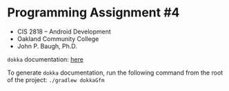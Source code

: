 # Programming Assignment #4
* CIS 2818 – Android Development 
* Oakland Community College 
* John P. Baugh, Ph.D.

`dokka` documentation: [here](app/docs/index.md)

To generate `dokka` documentation, run the following command from the root of the project:
`./gradlew dokkaGfm`